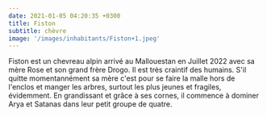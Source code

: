 ```yaml
---
date: 2021-01-05 04:20:35 +0300
title: Fiston
subtitle: chèvre
image: '/images/inhabitants/Fiston+1.jpeg'
---
```


Fiston est un chevreau alpin arrivé au Mallouestan en Juillet 2022 avec sa mère Rose et son grand frère Drogo. Il est très craintif des humains. S'il quitte momentannément sa mère c'est pour se faire la malle hors de l'enclos et manger les arbres, surtout les plus jeunes et fragiles, évidemment. En grandissant et grâce à ses cornes, il commence à dominer Arya et Satanas dans leur petit groupe de quatre.